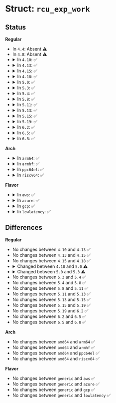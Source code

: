 # Struct: <code>rcu_exp_work</code>

## Status
<b>Regular</b>
<ul>
<li>
In <code>4.4</code>: Absent ⚠️
</li>
<li>
In <code>4.8</code>: Absent ⚠️
</li>
<li>
<details>
<summary>In <code>4.10</code>: ✅</summary>

```c
struct rcu_exp_work {
    smp_call_func_t rew_func;
    struct rcu_state *rew_rsp;
    long unsigned int rew_s;
    struct work_struct rew_work;
};
```
</details>
</li>
<li>
<details>
<summary>In <code>4.13</code>: ✅</summary>

```c
struct rcu_exp_work {
    smp_call_func_t rew_func;
    struct rcu_state *rew_rsp;
    long unsigned int rew_s;
    struct work_struct rew_work;
};
```
</details>
</li>
<li>
<details>
<summary>In <code>4.15</code>: ✅</summary>

```c
struct rcu_exp_work {
    smp_call_func_t rew_func;
    struct rcu_state *rew_rsp;
    long unsigned int rew_s;
    struct work_struct rew_work;
};
```
</details>
</li>
<li>
<details>
<summary>In <code>4.18</code>: ✅</summary>

```c
struct rcu_exp_work {
    smp_call_func_t rew_func;
    struct rcu_state *rew_rsp;
    long unsigned int rew_s;
    struct work_struct rew_work;
};
```
</details>
</li>
<li>
<details>
<summary>In <code>5.0</code>: ✅</summary>

```c
struct rcu_exp_work {
    smp_call_func_t rew_func;
    long unsigned int rew_s;
    struct work_struct rew_work;
};
```
</details>
</li>
<li>
<details>
<summary>In <code>5.3</code>: ✅</summary>

```c
struct rcu_exp_work {
    long unsigned int rew_s;
    struct work_struct rew_work;
};
```
</details>
</li>
<li>
<details>
<summary>In <code>5.4</code>: ✅</summary>

```c
struct rcu_exp_work {
    long unsigned int rew_s;
    struct work_struct rew_work;
};
```
</details>
</li>
<li>
<details>
<summary>In <code>5.8</code>: ✅</summary>

```c
struct rcu_exp_work {
    long unsigned int rew_s;
    struct work_struct rew_work;
};
```
</details>
</li>
<li>
<details>
<summary>In <code>5.11</code>: ✅</summary>

```c
struct rcu_exp_work {
    long unsigned int rew_s;
    struct work_struct rew_work;
};
```
</details>
</li>
<li>
<details>
<summary>In <code>5.13</code>: ✅</summary>

```c
struct rcu_exp_work {
    long unsigned int rew_s;
    struct work_struct rew_work;
};
```
</details>
</li>
<li>
<details>
<summary>In <code>5.15</code>: ✅</summary>

```c
struct rcu_exp_work {
    long unsigned int rew_s;
    struct work_struct rew_work;
};
```
</details>
</li>
<li>
<details>
<summary>In <code>5.19</code>: ✅</summary>

```c
struct rcu_exp_work {
    long unsigned int rew_s;
    struct work_struct rew_work;
};
```
</details>
</li>
<li>
<details>
<summary>In <code>6.2</code>: ✅</summary>

```c
struct rcu_exp_work {
    long unsigned int rew_s;
    struct work_struct rew_work;
};
```
</details>
</li>
<li>
<details>
<summary>In <code>6.5</code>: ✅</summary>

```c
struct rcu_exp_work {
    long unsigned int rew_s;
    struct work_struct rew_work;
};
```
</details>
</li>
<li>
<details>
<summary>In <code>6.8</code>: ✅</summary>

```c
struct rcu_exp_work {
    long unsigned int rew_s;
    struct work_struct rew_work;
};
```
</details>
</li>
</ul>
<b>Arch</b>
<ul>
<li>
<details>
<summary>In <code>arm64</code>: ✅</summary>

```c
struct rcu_exp_work {
    long unsigned int rew_s;
    struct work_struct rew_work;
};
```
</details>
</li>
<li>
<details>
<summary>In <code>armhf</code>: ✅</summary>

```c
struct rcu_exp_work {
    long unsigned int rew_s;
    struct work_struct rew_work;
};
```
</details>
</li>
<li>
<details>
<summary>In <code>ppc64el</code>: ✅</summary>

```c
struct rcu_exp_work {
    long unsigned int rew_s;
    struct work_struct rew_work;
};
```
</details>
</li>
<li>
<details>
<summary>In <code>riscv64</code>: ✅</summary>

```c
struct rcu_exp_work {
    long unsigned int rew_s;
    struct work_struct rew_work;
};
```
</details>
</li>
</ul>
<b>Flavor</b>
<ul>
<li>
<details>
<summary>In <code>aws</code>: ✅</summary>

```c
struct rcu_exp_work {
    long unsigned int rew_s;
    struct work_struct rew_work;
};
```
</details>
</li>
<li>
<details>
<summary>In <code>azure</code>: ✅</summary>

```c
struct rcu_exp_work {
    long unsigned int rew_s;
    struct work_struct rew_work;
};
```
</details>
</li>
<li>
<details>
<summary>In <code>gcp</code>: ✅</summary>

```c
struct rcu_exp_work {
    long unsigned int rew_s;
    struct work_struct rew_work;
};
```
</details>
</li>
<li>
<details>
<summary>In <code>lowlatency</code>: ✅</summary>

```c
struct rcu_exp_work {
    long unsigned int rew_s;
    struct work_struct rew_work;
};
```
</details>
</li>
</ul>

## Differences
<b>Regular</b>
<ul>
<li>
No changes between <code>4.10</code> and <code>4.13</code> ✅
</li>
<li>
No changes between <code>4.13</code> and <code>4.15</code> ✅
</li>
<li>
No changes between <code>4.15</code> and <code>4.18</code> ✅
</li>
<li>
<details>
<summary>Changed between <code>4.18</code> and <code>5.0</code> ⚠️</summary>
<ul>
<li>
<b>Field removed. </b>
<code>struct rcu_state *rew_rsp</code>
</li>
</ul>
</details>
</li>
<li>
<details>
<summary>Changed between <code>5.0</code> and <code>5.3</code> ⚠️</summary>
<ul>
<li>
<b>Field removed. </b>
<code>smp_call_func_t rew_func</code>
</li>
</ul>
</details>
</li>
<li>
No changes between <code>5.3</code> and <code>5.4</code> ✅
</li>
<li>
No changes between <code>5.4</code> and <code>5.8</code> ✅
</li>
<li>
No changes between <code>5.8</code> and <code>5.11</code> ✅
</li>
<li>
No changes between <code>5.11</code> and <code>5.13</code> ✅
</li>
<li>
No changes between <code>5.13</code> and <code>5.15</code> ✅
</li>
<li>
No changes between <code>5.15</code> and <code>5.19</code> ✅
</li>
<li>
No changes between <code>5.19</code> and <code>6.2</code> ✅
</li>
<li>
No changes between <code>6.2</code> and <code>6.5</code> ✅
</li>
<li>
No changes between <code>6.5</code> and <code>6.8</code> ✅
</li>
</ul>
<b>Arch</b>
<ul>
<li>
No changes between <code>amd64</code> and <code>arm64</code> ✅
</li>
<li>
No changes between <code>amd64</code> and <code>armhf</code> ✅
</li>
<li>
No changes between <code>amd64</code> and <code>ppc64el</code> ✅
</li>
<li>
No changes between <code>amd64</code> and <code>riscv64</code> ✅
</li>
</ul>
<b>Flavor</b>
<ul>
<li>
No changes between <code>generic</code> and <code>aws</code> ✅
</li>
<li>
No changes between <code>generic</code> and <code>azure</code> ✅
</li>
<li>
No changes between <code>generic</code> and <code>gcp</code> ✅
</li>
<li>
No changes between <code>generic</code> and <code>lowlatency</code> ✅
</li>
</ul>
